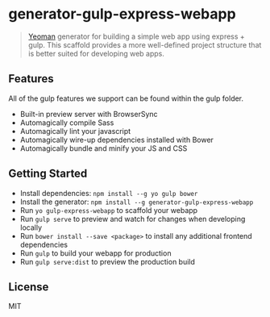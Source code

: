 # generator-gulp-express-webapp

> [Yeoman](http://yeoman.io) generator for building a simple web app using express + gulp. This scaffold provides a more well-defined project structure that is better suited for developing web apps.

## Features
All of the gulp features we support can be found within the gulp folder.

* Built-in preview server with BrowserSync
* Automagically compile Sass
* Automagically lint your javascript
* Automagically wire-up dependencies installed with Bower
* Automagically bundle and minify your JS and CSS

## Getting Started

* Install dependencies: `npm install --g yo gulp bower`
* Install the generator: `npm install --g generator-gulp-express-webapp`
* Run `yo gulp-express-webapp` to scaffold your webapp
* Run `gulp serve` to preview and watch for changes when developing locally
* Run `bower install --save <package>` to install any additional frontend dependencies
* Run `gulp` to build your webapp for production
* Run `gulp serve:dist` to preview the production build

## License
MIT
